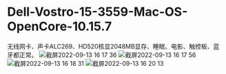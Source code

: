 # Dell-Vostro-15-3559-Mac-OS-OpenCore-10.15.7
无线网卡、声卡ALC269、HD520核显2048MB显存、睡眠、电影、触控板、蓝牙都正常。
![截屏2022-09-13 16 17 36](https://user-images.githubusercontent.com/38132402/189849282-a4278b27-2968-49c8-8caa-9fb5cac8c3fb.png)
![截屏2022-09-13 16 17 56](https://user-images.githubusercontent.com/38132402/189849371-824ecad7-2808-414b-80c3-9f624f33790d.png)
![截屏2022-09-13 16 18 31](https://user-images.githubusercontent.com/38132402/189849540-19b3c3cf-bb61-4026-8843-b7e69babece3.png)
![截屏2022-09-13 16 20 13](https://user-images.githubusercontent.com/38132402/189850807-f7eef45b-fcda-4169-8d1a-4e136e117823.png)
